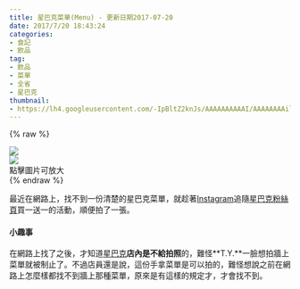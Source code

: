 ```yaml
---
title: 星巴克菜單(Menu) - 更新日期2017-07-20
date: 2017/7/20 18:43:24
categories:
- 食記
- 飲品
tag:
- 飲品
- 菜單
- 全省
- 星巴克
thumbnail:
- https://lh4.googleusercontent.com/-IpBltZ2knJs/AAAAAAAAAAI/AAAAAAAAilc/UUnfkQDNLkg/s0-c-k-no-ns/photo.jpg
---
```

{% raw %}
</br>
<!-- https://compressor.io/compress -->
<div class="container-outside-div">
	<div class="container-inside-div" style="width: 53.5%">
		<img src="/images/starbucks/starbucks_menu.jpg" />
	</div>
	<div class="container-inside-div"  style="width: 30%">
		<img src="/images/starbucks/starbucks_extra_menu.jpg" />
	</div>
	<p style="margin-bottom: 0px; margin-top: 0px">點擊圖片可放大</p>
</div>
{% endraw %}

最近在網路上，找不到一份清楚的星巴克菜單，就趁著[Instagram][]追隨[星巴克粉絲頁](https://www.instagram.com/starbuckstw/)買一送一的活動，順便拍了一張。

#### 小趣事 ####
在網路上找了之後，才知道[星巴克][]**店內是不給拍照**的，難怪**T.Y.**一臉想拍牆上菜單就被制止了。不過店員還是說，這份手拿菜單是可以拍的，難怪想說之前在網路上怎麼樣都找不到牆上那種菜單，原來是有這樣的規定才，才會找不到。


[Instagram]: https://www.instagram.com/
[星巴克]: http://www.starbucks.com.tw

